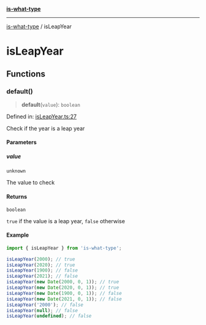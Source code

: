 [**is-what-type**](index.md)

***

[is-what-type](modules.md) / isLeapYear

# isLeapYear

## Functions

### default()

> **default**(`value`): `boolean`

Defined in: [isLeapYear.ts:27](https://github.com/fengxinming/is-what-type/blob/0c5056645ee3ca915d569899c6e6192d9d8dc8a8/src/isLeapYear.ts#L27)

Check if the year is a leap year

#### Parameters

##### value

`unknown`

The value to check

#### Returns

`boolean`

`true` if the value is a leap year, `false` otherwise

#### Example

```js
import { isLeapYear } from 'is-what-type';

isLeapYear(2000); // true
isLeapYear(2020); // true
isLeapYear(1900); // false
isLeapYear(2021); // false
isLeapYear(new Date(2000, 0, 1)); // true
isLeapYear(new Date(2020, 0, 1)); // true
isLeapYear(new Date(1900, 0, 1)); // false
isLeapYear(new Date(2021, 0, 1)); // false
isLeapYear('2000'); // false
isLeapYear(null); // false
isLeapYear(undefined); // false
```
